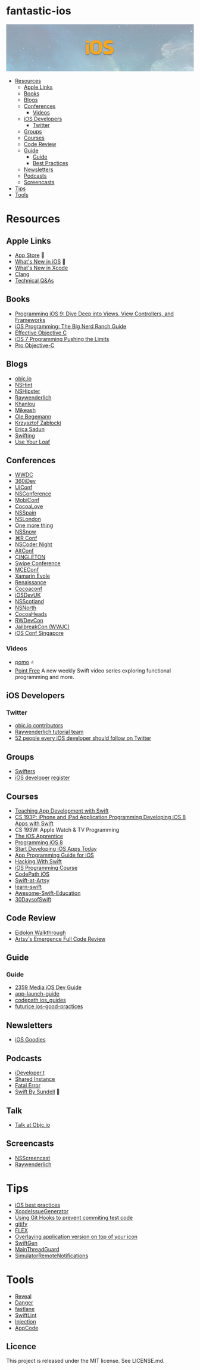fantastic-ios
==

![](Screenshots/Banner.png)

<!-- TOC depthFrom:1 depthTo:6 withLinks:1 updateOnSave:1 orderedList:0 -->

- [Resources](#resources)
	- [Apple Links](#apple-links)
	- [Books](#books)
	- [Blogs](#blogs)
	- [Conferences](#conferences)
		- [Videos](#videos)
	- [iOS Developers](#ios-developers)
		- [Twitter](#twitter)
	- [Groups](#groups)
	- [Courses](#courses)
	- [Code Review](#code-review)
	- [Guide](#guide)
		- [Guide](#guide)
		- [Best Practices](#best-practices)
	- [Newsletters](#newsletters)
	- [Podcasts](#podcasts)
	- [Screencasts](#screencasts)
- [Tips](#tips)
- [Tools](#tools)

<!-- /TOC -->

# Resources

## Apple Links

- [App Store](https://developer.apple.com/support/app-store/) :rocket:
- [What's New in iOS](https://developer.apple.com/library/prerelease/content/releasenotes/General/WhatsNewIniOS/Introduction/Introduction.html) :tada:
- [What's New in Xcode](https://developer.apple.com/library/prerelease/ios/documentation/DeveloperTools/Conceptual/WhatsNewXcode/Articles/Introduction.html)
- [Clang](http://clang.llvm.org/docs/LanguageExtensions.html)
- [Technical Q&As](https://developer.apple.com/library/mac/navigation/index.html#topic=Technical+Q%26amp;As&section=Resource+Types)


## Books

- [Programming iOS 9: Dive Deep into Views, View Controllers, and Frameworks](http://www.amazon.co.uk/Programming-iOS-Views-Controllers-Frameworks/dp/1491936851)
- [iOS Programming: The Big Nerd Ranch Guide](http://www.amazon.com/iOS-Programming-Ranch-Edition-Guides/dp/0134390733)
- [Effective Objective C](http://www.amazon.com/Effective-Objective-C-2-0-Specific-Development/dp/0321917014)
- [iOS 7 Programming Pushing the Limits](http://www.amazon.com/iOS-Programming-Pushing-Limits-Applications/dp/1118818342)
- [Pro Objective-C](http://www.amazon.com/Pro-Objective-C-Keith-Lee/dp/143025050X)

## Blogs

- [objc.io](https://www.objc.io/)
- [NSHint](http://nshint.io/)
- [NSHipster](http://nshipster.com/)
- [Raywenderlich](https://www.raywenderlich.com/)
- [Khanlou](http://khanlou.com/)
- [Mikeash](https://mikeash.com/pyblog/)
- [Ole Begemann](http://oleb.net/blog/)
- [Krzysztof Zabłocki](http://merowing.info/)
- [Erica Sadun](http://ericasadun.com/)
- [Swifting](https://swifting.io/)
- [Use Your Loaf](https://useyourloaf.com/)


## Conferences

- [WWDC](https://developer.apple.com/wwdc/)
- [360iDev](http://360idev.com/)
- [UIConf](http://www.uikonf.com/)
- [NSConference](http://nsconference.com/)
- [MobiConf](http://www.mobiconf.org/)
- [CocoaLove](http://cocoalove.org/)
- [NSSpain](http://nsspain.com/)
- [NSLondon](http://nslondon.com/)
- [One more thing](http://onemorething.com.au/)
- [NSSnow](http://nssnow.org/)
- [⌘R Conf](http://cmdrconf.com/)
- [NSCoder Night](http://nscodernight.com/)
- [AltConf](http://www.altconf.com/)
- [ÇINGLETON](http://cingleton.com/)
- [Swipe Conference](http://swipeconference.com.au/)
- [MCEConf](http://2016.mceconf.com/)
- [Xamarin Evole](https://evolve.xamarin.com/)
- [Renaissance](http://renaissance.io/)
- [Cocoaconf](http://cocoaconf.com/)
- [iOSDevUK](http://www.iosdevuk.com/)
- [NSScotland](http://nsscotland.com/)
- [NSNorth](http://nsnorth.ca/)
- [CocoaHeads](http://cocoaheads.org/)
- [RWDevCon](http://www.rwdevcon.com/)
- [JailbreakCon (WWJC)](http://www.jailbreakcon.com/)
- [iOS Conf Singapore](http://iosconf.sg/)

### Videos

- [pomo](http://www.pomo.tv/) :star:
- [Point Free](https://www.pointfree.co/) A new weekly Swift video series exploring functional programming and more.

## iOS Developers

### Twitter

- [objc.io contributors](https://www.objc.io/issues/contributors/)
- [Raywenderlich tutorial team](https://twitter.com/rwenderlich/lists/raywenderlich-com-team)
- [52 people every iOS developer should follow on Twitter](https://medium.com/ios-os-x-development/52-people-every-ios-developer-should-follow-on-twitter-25ca8915369a)

## Groups
- [Swifters](https://swifters.slack.com/)
- [iOS developer](https://ios-developers.slack.com/) [register](https://ios-developers.io/)

## Courses

- [Teaching App Development with Swift](https://swifteducation.github.io/teaching_app_development_with_swift/)
- [CS 193P: iPhone and iPad Application Programming Developing iOS 8 Apps with Swift](http://itunes.com/stanfordswift/)
- CS 193W: Apple Watch & TV Programming
- [The iOS Apprentice](https://www.raywenderlich.com/store/ios-apprentice)
- [Programming iOS 8](http://shop.oreilly.com/product/0636920034261.do)
- [Start Developing iOS Apps Today](https://developer.apple.com/library/prerelease/ios/referencelibrary/GettingStarted/DevelopiOSAppsSwift/index.html#//apple_ref/doc/uid/TP40015214-CH2-SW1)
- [App Programming Guide for iOS](https://developer.apple.com/library/ios/documentation/iPhone/Conceptual/iPhoneOSProgrammingGuide/Introduction/Introduction.html)
- [Hacking With Swift](https://www.hackingwithswift.com/read)
- [iOS Programming Course](http://www.appcoda.com/ios-programming-course/)
- [CodePath iOS](http://guides.codepath.com/ios)
- [Swift-at-Artsy](https://github.com/orta/Swift-at-Artsy)
- [learn-swift](https://github.com/nettlep/learn-swift)
- [Awesome-Swift-Education](https://github.com/hsavit1/Awesome-Swift-Education)
- [30DaysofSwift](https://github.com/allenwong/30DaysofSwift)

## Code Review

- [Eidolon Walkthrough](https://www.youtube.com/watch?v=LAAMk7oLrmg)
- [Artsy's Emergence Full Code Review](https://www.youtube.com/watch?v=NErVWhEzIBM)

## Guide

### Guide

- [2359 Media iOS Dev Guide](https://github.com/2359media/ios-dev-guide)
- [app-launch-guide](https://github.com/adamwulf/app-launch-guide)
- [codepath ios_guides](https://github.com/codepath/ios_guides)
- [futurice ios-good-practices](https://github.com/futurice/ios-good-practices)

## Newsletters

- [iOS Goodies](http://ios-goodies.com/)

## Podcasts

- [iDeveloper.t](http://blog.ideveloper.co)
- [Shared Instance](http://sharedinstance.com/)
- [Fatal Error](http://fatalerror.fm/)
- [Swift By Sundell](https://www.swiftbysundell.com/podcast) :rocket:

## Talk

- [Talk at Objc.io](https://talk.objc.io)

## Screencasts

- [NSScreencast](http://nsscreencast.com/)
- [Raywenderlich](https://www.raywenderlich.com/videos)

# Tips

- [iOS best practices](http://www.fantageek.com/2016/01/15/ios-best-pratices/#xcconfig)
- [XcodeIssueGenerator](https://github.com/doubleencore/XcodeIssueGenerator)
- [Using Git Hooks to prevent commiting test code](https://appventure.me/2016/04/04/prevent-accidental-test-code-commits/)
- [gitify](https://github.com/ekonstantinidis/gitify)
- [FLEX](https://github.com/flipboard/flex)
- [Overlaying application version on top of your icon](http://merowing.info/2013/03/overlaying-application-version-on-top-of-your-icon/)
- [SwiftGen](https://github.com/AliSoftware/SwiftGen)
- [MainThreadGuard](https://github.com/onmyway133/MainThreadGuard)
- [SimulatorRemoteNotifications](https://github.com/acoomans/SimulatorRemoteNotifications)

# Tools
- [Reveal](https://revealapp.com/)
- [Danger](http://danger.systems/)
- [fastlane](https://github.com/fastlane/fastlane)
- [SwiftLint](https://github.com/realm/SwiftLint)
- [Injection](http://johnholdsworth.com/injection.html)
- [AppCode](https://www.jetbrains.com/objc/)

Licence
--
This project is released under the MIT license. See LICENSE.md.
